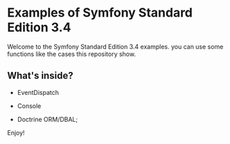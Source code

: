 Examples of Symfony Standard Edition 3.4
========================

Welcome to the Symfony Standard Edition 3.4 examples.
you can use some functions like the cases this repository show.

What's inside?
--------------

  * EventDispatch

  * Console

  * Doctrine ORM/DBAL;

Enjoy!

